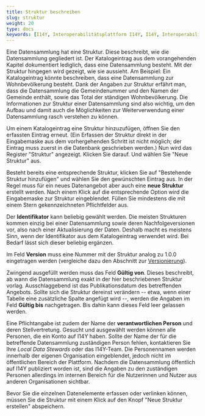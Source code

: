 ```yaml
---
title: Struktur beschreiben
slug: struktur
weight: 20
type: docs
keywords: [I14Y, Interoperabilitätsplattform I14Y, I14Y, Interoperabilität, Datensammlung, Dataset, Erfassen, Erfassung, Inventar, Katalog, Struktur]
---
```


Eine Datensammlung hat eine Struktur. Diese beschreibt, wie die Datensammlung gegliedert ist. Der Katalogeintrag aus dem vorangehenden Kapitel dokumentiert lediglich, dass eine Datensammlung besteht. Mit der Struktur hingegen wird gezeigt, wie sie aussieht. Am Beispiel: Ein Katalogeintrag könnte beschreiben, dass eine Datensammlung zur Wohnbevölkerung besteht. Dank der Angaben zur Struktur erfährt man, dass die Datensammlung die Gemeindenummer und den Namen der Gemeinde enthält, sowie das Total der ständigen Wohnbevölkerung. Die Informationen zur Struktur einer Datensammlung sind also wichtig, um den Aufbau und damit auch die Möglichkeiten zur Weiterverwendung einer Datensammlung rasch verstehen zu können. 

Um einem Katalogeintrag eine Struktur hinzuzufügen, öffnen Sie den erfassten Eintrag erneut. (Ein Erfassen der Struktur direkt in der Eingabemaske aus dem vorhergehenden Schritt ist nicht möglich; der Eintrag muss zuerst in die Datenbank geschrieben werden.) Nun wird das Register "Struktur" angezeigt. Klicken Sie darauf. Und wählen Sie "Neue Struktur" aus.  

Besteht bereits eine entsprechende Struktur, klicken Sie auf "Bestehende Struktur hinzufügen" und wählen Sie den gewünschten Eintrag aus. In der Regel muss für ein neues Datenangebot aber auch eine __neue Struktur__ erstellt werden. Nach einem Klick auf die entsprechende Option wird die Eingabemaske zur Struktur eingeblendet. Füllen Sie mindestens die mit einem Stern gekennzeichneten Pflichtfelder aus. 

Der __Identifikator__ kann beliebig gewählt werden. Die meisten Strukturen kommen einzig bei einer Datensammlung sowie deren Nachfolgeversionen vor, also nach einer Aktualisierung der Daten. Deshalb macht es meistens Sinn, wenn der Identifikator aus dem Katalogeintrag verwendet wird. Bei Bedarf lässt sich dieser beliebig ergänzen. 

Im Feld __Version__ muss eine Nummer mit der Struktur analog zu 1.0.0 eingetragen werden (vergleiche dazu den Abschnitt zur [Versionierung](/handbook/de/publikation/katalog/datenpflege/versionierung)). 

Zwingend ausgefüllt werden muss das Feld __Gültig von__. Dieses beschreibt, ab wann die Datensammlung exakt in der hier beschriebenen Struktur vorlag. Ausschlaggebend ist das Publikationsdatum des betreffenden Angebots. Sollte sich die Struktur dereinst verändern -- etwa, wenn einer Tabelle eine zusätzliche Spalte angefügt wird --, werden die Angaben im Feld __Gültig bis__ nachgetragen. Bis dahin kann dieses Feld leer gelassen werden. 

Eine Pflichtangabe ist zudem der Name der __verantwortlichen Person__ und deren Stellvertretung. Gesucht und ausgewählt werden können alle Personen, die ein Konto auf I14Y haben. Sollte der Name der für die betreffende Datensammlung zuständigen Person fehlen, kontaktieren Sie Ihre _Local Data Stewards_ oder das I14Y-Team. Die Personennamen werden innerhalb der eigenen Organisation eingeblendet, jedoch nicht im öffentlichen Bereich der Plattform. Nachdem die Datensammlung öffentlich auf I14Y publiziert worden ist, sind die Angaben zu den zuständigen Personen allerdings im internen Bereich für die Nutzerinnen und Nutzer aus anderen Organisationen sichtbar. 

Bevor Sie die einzelnen Datenelemente erfassen oder verlinken können, müssen Sie die Struktur mit einem Klick auf den Knopf "Neue Struktur erstellen" abspeichern. 